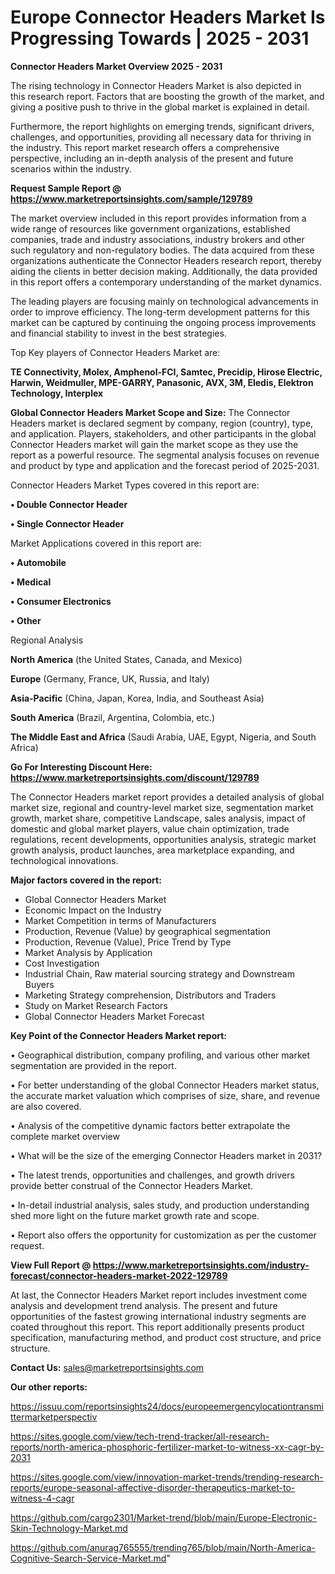 # Europe Connector Headers Market Is Progressing Towards | 2025 - 2031

<Strong> Connector Headers Market Overview 2025 - 2031</strong>

The rising technology in Connector Headers Market is also depicted in this research report. Factors that are boosting the growth of the market, and giving a positive push to thrive in the global market is explained in detail.

Furthermore, the report highlights on emerging trends, significant drivers, challenges, and opportunities, providing all necessary data for thriving in the industry. This report market research offers a comprehensive perspective, including an in-depth analysis of the present and future scenarios within the industry.

<strong>Request Sample Report @ <a href=https://www.marketreportsinsights.com/sample/129789>https://www.marketreportsinsights.com/sample/129789</a></strong>

The market overview included in this report provides information from a wide range of resources like government organizations, established companies, trade and industry associations, industry brokers and other such regulatory and non-regulatory bodies. The data acquired from these organizations authenticate the Connector Headers research report, thereby aiding the clients in better decision making. Additionally, the data provided in this report offers a contemporary understanding of the market dynamics.

The leading players are focusing mainly on technological advancements in order to improve efficiency. The long-term development patterns for this market can be captured by continuing the ongoing process improvements and financial stability to invest in the best strategies.

Top Key players of Connector Headers Market are:

<strong>TE Connectivity, Molex, Amphenol-FCI, Samtec, Precidip, Hirose Electric, Harwin, Weidmuller, MPE-GARRY, Panasonic, AVX, 3M, Eledis, Elektron Technology, Interplex</strong>

<strong><b>Global Connector Headers Market Scope and Size:</b></strong>
The Connector Headers market is declared segment by company, region (country), type, and application. Players, stakeholders, and other participants in the global Connector Headers market will gain the market scope as they use the report as a powerful resource. The segmental analysis focuses on revenue and product by type and application and the forecast period of 2025-2031.

Connector Headers Market Types covered in this report are:

<strong>• Double Connector Header

• Single Connector Header</strong>

Market Applications covered in this report are:

<strong>• Automobile

• Medical

• Consumer Electronics

• Other</strong> 

Regional Analysis

<strong>North America</strong> (the United States, Canada, and Mexico)

<strong>Europe</strong> (Germany, France, UK, Russia, and Italy)

<strong>Asia-Pacific</strong> (China, Japan, Korea, India, and Southeast Asia)

<strong>South America</strong> (Brazil, Argentina, Colombia, etc.)

<strong>The Middle East and Africa</strong> (Saudi Arabia, UAE, Egypt, Nigeria, and South Africa)

<strong>Go For Interesting Discount Here: <a href=https://www.marketreportsinsights.com/discount/129789>https://www.marketreportsinsights.com/discount/129789</a></strong>

The Connector Headers market report provides a detailed analysis of global market size, regional and country-level market size, segmentation market growth, market share, competitive Landscape, sales analysis, impact of domestic and global market players, value chain optimization, trade regulations, recent developments, opportunities analysis, strategic market growth analysis, product launches, area marketplace expanding, and technological innovations.

<strong><b>Major factors covered in the report:</b></strong>
<ul>
  <li>Global Connector Headers Market </li>
  <li>Economic Impact on the Industry</li>
  <li>Market Competition in terms of Manufacturers</li>
  <li>Production, Revenue (Value) by geographical segmentation</li>
  <li>Production, Revenue (Value), Price Trend by Type</li>
  <li>Market Analysis by Application</li>
  <li>Cost Investigation</li>
  <li>Industrial Chain, Raw material sourcing strategy and Downstream Buyers</li>
  <li>Marketing Strategy comprehension, Distributors and Traders</li>
  <li>Study on Market Research Factors</li>
  <li>Global Connector Headers Market Forecast</li>
</ul>

<strong><b>Key Point of the Connector Headers Market report:</b></strong>

• Geographical distribution, company profiling, and various other market segmentation are provided in the report.

• For better understanding of the global Connector Headers market status, the accurate market valuation which comprises of size, share, and revenue are also covered.

• Analysis of the competitive dynamic factors better extrapolate the complete market overview

• What will be the size of the emerging Connector Headers market in 2031?

• The latest trends, opportunities and challenges, and growth drivers provide better construal of the Connector Headers Market.

• In-detail industrial analysis, sales study, and production understanding shed more light on the future market growth rate and scope.

• Report also offers the opportunity for customization as per the customer request.

<strong><b>View Full Report @ <a href=https://www.marketreportsinsights.com/industry-forecast/connector-headers-market-2022-129789>https://www.marketreportsinsights.com/industry-forecast/connector-headers-market-2022-129789</a></b></strong>


At last, the Connector Headers Market report includes investment come analysis and development trend analysis. The present and future opportunities of the fastest growing international industry segments are coated throughout this report. This report additionally presents product specification, manufacturing method, and product cost structure, and price structure.

<strong>Contact Us:</strong>
sales@marketreportsinsights.com

<strong>Our other reports:</strong>

<a href=https://issuu.com/reportsinsights24/docs/europeemergencylocationtransmittermarketperspectiv>https://issuu.com/reportsinsights24/docs/europeemergencylocationtransmittermarketperspectiv</a>

<a href=https://sites.google.com/view/tech-trend-tracker/all-research-reports/north-america-phosphoric-fertilizer-market-to-witness-xx-cagr-by-2031>https://sites.google.com/view/tech-trend-tracker/all-research-reports/north-america-phosphoric-fertilizer-market-to-witness-xx-cagr-by-2031</a>

<a href=https://sites.google.com/view/innovation-market-trends/trending-research-reports/europe-seasonal-affective-disorder-therapeutics-market-to-witness-4-cagr>https://sites.google.com/view/innovation-market-trends/trending-research-reports/europe-seasonal-affective-disorder-therapeutics-market-to-witness-4-cagr</a>

<a href=https://github.com/cargo2301/Market-trend/blob/main/Europe-Electronic-Skin-Technology-Market.md>https://github.com/cargo2301/Market-trend/blob/main/Europe-Electronic-Skin-Technology-Market.md</a>

<a href=https://github.com/anurag765555/trending765/blob/main/North-America-Cognitive-Search-Service-Market.md>https://github.com/anurag765555/trending765/blob/main/North-America-Cognitive-Search-Service-Market.md</a>"
